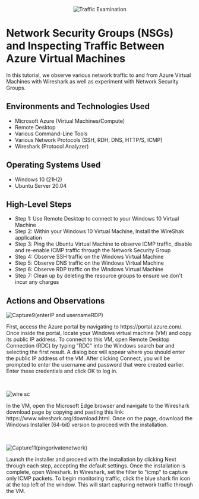 <p align="center">
<img src="https://i.imgur.com/Ua7udoS.png" alt="Traffic Examination"/>
</p>

<h1>Network Security Groups (NSGs) and Inspecting Traffic Between Azure Virtual Machines</h1>
In this tutorial, we observe various network traffic to and from Azure Virtual Machines with Wireshark as well as experiment with Network Security Groups. <br />



<h2>Environments and Technologies Used</h2>

- Microsoft Azure (Virtual Machines/Compute)
- Remote Desktop
- Various Command-Line Tools
- Various Network Protocols (SSH, RDH, DNS, HTTP/S, ICMP)
- Wireshark (Protocol Analyzer)

<h2>Operating Systems Used </h2>

- Windows 10 (21H2)
- Ubuntu Server 20.04

<h2>High-Level Steps</h2>

- Step 1: Use Remote Desktop to connect to your Windows 10 Virtual Machine
- Step 2: Within your Windows 10 Virtual Machine, Install the WireShak application
- Step 3: Ping the Ubuntu Virtual Machine to observe ICMP traffic, disable and re-enable ICMP traffic through the Network Security Group
- Step 4: Observe SSH traffic on the Windows Virtual Machine
- Step 5: Observe DNS traffic on the Windows Virtual Machine
- Step 6: Observe RDP traffic on the Windows Virtual Machine
- Step 7: Clean up by deleting the resource groups to ensure we don't incur any charges

<h2>Actions and Observations</h2>

![Capture9(enterIP and usernameRDP)](https://github.com/user-attachments/assets/a4ecc67f-8177-4bdd-a793-440324ceb5cf)
</p>
<p>
First, access the Azure portal by navigating to https://portal.azure.com/. Once inside the portal, locate your Windows virtual machine (VM) and copy its public IP address. To connect to this VM, open Remote Desktop Connection (RDC) by typing "RDC" into the Windows search bar and selecting the first result. A dialog box will appear where you should enter the public IP address of the VM. After clicking Connect, you will be prompted to enter the username and password that were created earlier. Enter these credentials and click OK to log in.

</p>
<br />

![wire sc](https://github.com/user-attachments/assets/4de09c38-73d1-4c86-bf95-a3c902a5fb2f)
<p>
In the VM, open the Microsoft Edge browser and navigate to the Wireshark download page by copying and pasting this link: https://www.wireshark.org/download.html. Once on the page, download the Windows Installer (64-bit) version to proceed with the installation.
</p>
<br />

![Capture11(pingprivatenetwork)](https://github.com/user-attachments/assets/329409f5-0349-4897-a595-21615c3e9b23)
</p>
<p>
Launch the installer and proceed with the installation by clicking Next through each step, accepting the default settings. Once the installation is complete, open Wireshark. In Wireshark, set the filter to "icmp" to capture only ICMP packets. To begin monitoring traffic, click the blue shark fin icon at the top left of the window. This will start capturing network traffic through the VM.
</p>
<br />
